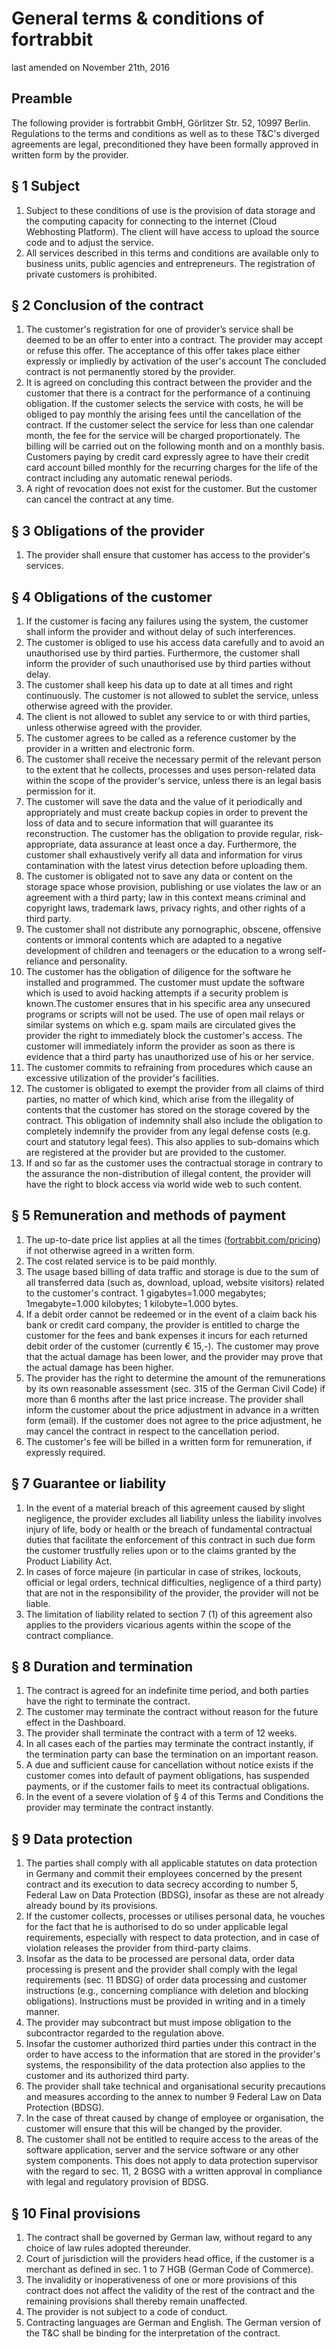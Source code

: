 # General terms & conditions of fortrabbit


last amended on November 21th, 2016



## Preamble

The following provider is fortrabbit GmbH, Görlitzer Str. 52, 10997 Berlin. Regulations to the terms and conditions as well as to these T&C's diverged agreements are legal, preconditioned they have been formally approved in written form by the provider.


## § 1 Subject

1.  Subject to these conditions of use is the provision of data storage and the computing capacity for connecting to the internet (Cloud Webhosting Platform). The client will have access to upload the source code and to adjust the service.
2.  All services described in this terms and conditions are available only to business units, public agencies and entrepreneurs. The registration of private customers is prohibited.


## § 2 Conclusion of the contract

1.  The customer's registration for one of provider’s service shall be deemed to be an offer to enter into a contract. The provider may accept or refuse this offer. The acceptance of this offer takes place either expressly or impliedly by activation of the user's account The concluded contract is not permanently stored by the provider.
2.  It is agreed on concluding this contract between the provider and the customer that there is a contract for the performance of a continuing obligation. If the customer selects the service with costs, he will be obliged to pay monthly the arising fees until the cancellation of the contract. If the customer select the service for less than one calendar month, the fee for the service  will be charged proportionately. The billing will be carried out on the following month and on a monthly basis. Customers paying by credit card expressly agree to have their credit card account billed monthly for the recurring charges for the life of the contract including any automatic renewal periods.
3.  A right of revocation does not exist for the customer. But the customer can cancel the contract at any time.


## § 3 Obligations of the provider

1.  The provider shall ensure that customer has access to the provider's services.


## § 4 Obligations of the customer

1.  If the customer is facing any failures using the system, the customer shall inform the provider and without delay of such interferences.
2.  The customer is obliged to use his access data carefully and to avoid an unauthorised use by third parties. Furthermore, the customer shall inform the provider of such unauthorised use by third parties without delay.
3.  The customer shall keep his data up to date at all times and right continuously. The customer is not allowed to sublet the service, unless otherwise agreed with the provider.
4.  The client is not allowed to sublet any service to or with third parties, unless otherwise agreed with the provider.
5.  The customer agrees to be called as a reference customer by the provider in a written and electronic form.
6.  The customer shall receive the necessary permit of the relevant person to the extent that he collects, processes and uses person-related data within the scope of the provider's service, unless there is an legal basis permission for it.
7.  The customer will save the data and the value of it periodically and appropriately and must create backup copies in order to prevent the loss of data and to secure information that will guarantee its reconstruction. The customer has the obligation to provide regular, risk-appropriate, data assurance at least once a day. Furthermore, the customer shall exhaustively verify all data and information for virus contamination with the latest virus detection before uploading them.
8.  The customer is obligated not to save any data or content on the storage space whose provision, publishing or use violates the law or an agreement with a third party; law in this context means criminal and copyright laws, trademark laws, privacy rights, and other rights of a third party.
9.  The customer shall not distribute any pornographic, obscene, offensive contents or immoral contents which are adapted to a negative development of children and teenagers or the education to a wrong self-reliance and personality.
10.  The customer has the obligation of diligence for the software he installed and programmed. The customer must update the software which is used to avoid hacking attempts if a security problem is known.The customer ensures that in his specific area any unsecured programs or scripts will not be used. The use of open mail relays or similar systems on which e.g. spam mails are circulated gives the provider the right to immediately block the customer's access. The customer will immediately inform the provider as soon as there is evidence that a third party has unauthorized use of his or her service.
11.  The customer commits to refraining from procedures which cause an excessive utilization of the provider's facilities.
12.  The customer is obligated to exempt the provider from all claims of third parties, no matter of which kind, which arise from the illegality of contents that the customer has stored on the storage covered by the contract. This obligation of indemnity shall also include the obligation to completely indemnify the provider from any legal defense costs (e.g. court and statutory legal fees). This also applies to sub-domains which are registered at the provider but are provided to the customer.
13.  If and so far as the customer uses the contractual storage in contrary to the assurance the non-distribution of illegal content, the provider will have the right to block access via world wide web to such content.


## § 5 Remuneration and methods of payment

1.  The up-to-date price list applies at all the times ([fortrabbit.com/pricing](http://www.fortrabbit.com/pricing)) if not otherwise agreed in a written form.
2.  The cost related service is to be paid monthly.
3.  The usage based billing of data traffic and storage is due to the sum of all transferred data (such as, download, upload, website visitors) related to the customer's contract. 1 gigabytes=1.000 megabytes; 1megabyte=1.000 kilobytes; 1 kilobyte=1.000 bytes.
4.  If a debit order cannot be redeemed or in the event of a claim back his bank or credit card company, the provider is entitled to charge the customer for the fees and bank expenses it incurs for each returned debit order of the customer (currently € 15,-). The customer may prove that the actual damage has been lower, and the provider may prove that the actual damage has been higher.
5.  The provider has the right to determine the amount of the remunerations by its own reasonable assessment (sec. 315 of the German Civil Code) if more than 6 months after the last price increase. The provider shall inform the customer about the price adjustment in advance in a written form (email). If the customer does not agree to the price adjustment, he may cancel the contract in respect to the cancellation period.
6.  The customer's fee will be billed in a written form for remuneration, if expressly required.


## § 7 Guarantee or liability

1.  In the event of a material breach of this agreement caused by slight negligence, the provider excludes all liability unless the liability involves injury of life, body or health or the breach of fundamental contractual duties that facilitate the enforcement of this contract in such due form the customer trustfully relies upon or to the claims granted by the Product Liability Act.
2.  In cases of force majeure (in particular in case of strikes, lockouts, official or legal orders, technical difficulties, negligence of a third party) that are not in the responsibility of the provider, the provider will not be liable.
3.  The limitation of liability related to section 7 (1) of this agreement also applies to the providers vicarious agents within the scope of the contract compliance.


## § 8 Duration and termination

1.  The contract is agreed for an indefinite time period, and both parties have the right to terminate the contract.
2.  The customer may terminate the contract without reason for the future effect in the Dashboard.
3.  The provider shall terminate the contract with a term of 12 weeks.
4.  In all cases each of the parties may terminate the contract instantly, if the termination party can base the termination on an important reason.
5.  A due and sufficient cause for cancellation without notice exists if the customer comes into default of payment obligations, has suspended payments, or if the customer fails to meet its contractual obligations.
6.  In the event of a severe violation of § 4 of this Terms and Conditions the provider may terminate the contract instantly.


§ 9 Data protection
-------------------

1.  The parties shall comply with all applicable statutes on data protection in Germany and commit their employees concerned by the present contract and its execution to data secrecy according to number 5, Federal Law on Data Protection (BDSG), insofar as these are not already already bound by its provisions.
2.  If the customer collects, processes or utilises personal data, he vouches for the fact that he is authorised to do so under applicable legal requirements, especially with respect to data protection, and in case of violation releases the provider from third-party claims.
3.  Insofar as the data to be processed are personal data, order data processing is present and the provider shall comply with the legal requirements (sec. 11 BDSG) of order data processing and customer instructions (e.g., concerning compliance with deletion and blocking obligations). Instructions must be provided in writing and in a timely manner.
4.  The provider may subcontract but must impose obligation to the subcontractor regarded to the regulation above.
5.  Insofar the customer authorized third parties under this contract in the order to have access to the information that are stored in the provider's systems, the responsibility of the data protection also applies to the customer and its authorized third party.
6.  The provider shall take technical and organisational security precautions and measures according to the annex to number 9 Federal Law on Data Protection (BDSG).
7.  In the case of threat caused by change of employee or organisation, the customer will ensure that this will be changed by the provider.
8.  The customer shall not be entitled to require access to the areas of the software application, server and the service software or any other system components. This does not apply to data protection supervisor with the regard to sec. 11, 2 BGSG with a written approval in compliance with legal and regulatory provision of BDSG.

## § 10 Final provisions

1.  The contract shall be governed by German law, without regard to any choice of law rules adopted thereunder.
2.  Court of jurisdiction will the providers head office, if the customer is a merchant as defined in sec. 1 to 7 HGB (German Code of Commerce).
3.  The invalidity or inoperativeness of one or more provisions of this contract does not affect the validity of the rest of the contract and the remaining provisions shall thereby remain unaffected.
4.  The provider is not subject to a code of conduct.
5.  Contracting languages are German and English. The German version of the T&C shall be binding for the interpretation of the contract.

